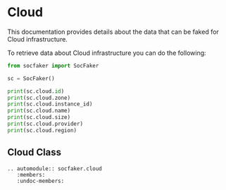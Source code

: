 # Cloud

This documentation provides details about the data that can be faked for Cloud infrastructure.

To retrieve data about Cloud infrastructure you can do the following:


```python
from socfaker import SocFaker

sc = SocFaker()

print(sc.cloud.id)
print(sc.cloud.zone)
print(sc.cloud.instance_id)
print(sc.cloud.name)
print(sc.cloud.size)
print(sc.cloud.provider)
print(sc.cloud.region)
```

## Cloud Class

```eval_rst
.. automodule:: socfaker.cloud
   :members:
   :undoc-members:
```